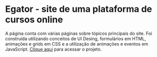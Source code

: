 <h1>Egator - site de uma plataforma de cursos online</h1>
<p>A página conta com várias páginas sobre tópicos principais do site. Foi construída utilizando conceitos de UI Desing, formulários em HTML, animações e grids em CSS e a utilização de animações e eventos em JavaScript. <a href="https://egator-education.vercel.app/">Clique aqui</a> para acessar o projeto.</p>

